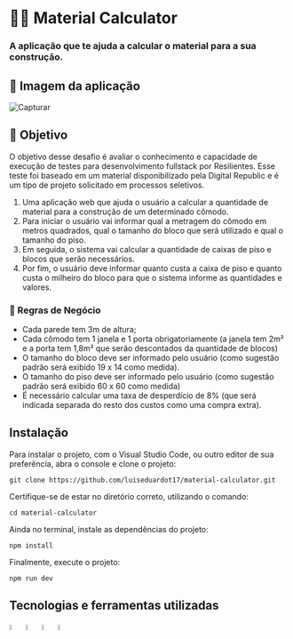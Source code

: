 #  🧱📐 Material Calculator
### A aplicação que te ajuda a calcular o material para a sua construção.


## 📸 Imagem da aplicação
![Capturar](https://user-images.githubusercontent.com/102761201/196002136-f6690142-4d53-4976-80d2-930962c39428.PNG)


## 🎯 Objetivo
O objetivo desse desafio é avaliar o conhecimento e capacidade de execução de testes para desenvolvimento fullstack por Resilientes.
Esse teste foi baseado em um material disponibilizado pela Digital Republic e é um tipo de projeto solicitado em processos seletivos.

1. Uma aplicação web que ajuda o usuário a calcular a quantidade de material para a
construção de um determinado cômodo.
2. Para iniciar o usuário vai informar qual a metragem do cômodo em metros quadrados, qual
o tamanho do bloco que será utilizado e qual o tamanho do piso.
3. Em seguida, o sistema vai calcular a quantidade de caixas de piso e blocos que serão
necessários.
4. Por fim, o usuário deve informar quanto custa a caixa de piso e quanto custa o milheiro do
bloco para que o sistema informe as quantidades e valores.

### 🚨 Regras de Negócio
- Cada parede tem 3m de altura;
- Cada cômodo tem 1 janela e 1 porta obrigatoriamente (a janela tem 2m² e a porta
tem 1,8m² que serão descontados da quantidade de blocos)
- O tamanho do bloco deve ser informado pelo usuário (como sugestão padrão será
exibido 19 x 14 como medida).
- O tamanho do piso deve ser informado pelo usuário (como sugestão padrão será
exibido 60 x 60 como medida)
- É necessário calcular uma taxa de desperdício de 8% (que será indicada separada do
resto dos custos como uma compra extra).


## Instalação
Para instalar o projeto, com o Visual Studio Code, ou outro editor de sua preferência,
abra o console e clone o projeto:
``` 
git clone https://github.com/luiseduardot17/material-calculator.git
```
Certifique-se de estar no diretório correto, utilizando o comando:
```
cd material-calculator
```
Ainda no terminal, instale as dependências do projeto:
```
npm install
```
Finalmente, execute o projeto:
```
npm run dev
```

## Tecnologias e ferramentas utilizadas

<img width="5%" src="https://cdn.jsdelivr.net/gh/devicons/devicon/icons/html5/html5-original.svg" />
<img width="5%" src="https://cdn.jsdelivr.net/gh/devicons/devicon/icons/css3/css3-original.svg" />
<img width="5%" src="https://cdn.jsdelivr.net/gh/devicons/devicon/icons/javascript/javascript-original.svg" />
<img width="5%" src="https://cdn.jsdelivr.net/gh/devicons/devicon/icons/react/react-original.svg" />